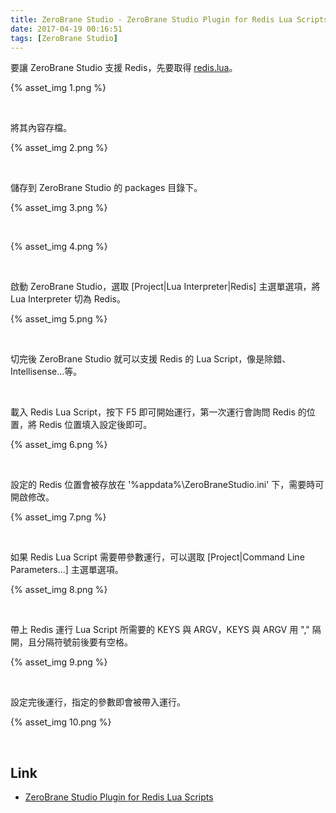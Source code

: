 ```yaml
---
title: ZeroBrane Studio - ZeroBrane Studio Plugin for Redis Lua Scripts
date: 2017-04-19 00:16:51
tags: [ZeroBrane Studio]
---
```


要讓 ZeroBrane Studio 支援 Redis，先要取得 [redis.lua](https://github.com/pkulchenko/ZeroBranePackage/blob/master/redis.lua)。  

<!-- More -->

{% asset_img 1.png %}

<br/>


將其內容存檔。  

{% asset_img 2.png %}

<br/>


儲存到 ZeroBrane Studio 的 packages 目錄下。  

{% asset_img 3.png %}

<br/>


{% asset_img 4.png %}

<br/>


啟動 ZeroBrane Studio，選取 [Project|Lua Interpreter|Redis] 主選單選項，將 Lua Interpreter 切為 Redis。  

{% asset_img 5.png %}

<br/>


切完後 ZeroBrane Studio 就可以支援 Redis 的 Lua Script，像是除錯、Intellisense...等。

<br/>


載入 Redis Lua Script，按下 F5 即可開始運行，第一次運行會詢問 Redis 的位置，將 Redis 位置填入設定後即可。  

{% asset_img 6.png %}

<br/>


設定的 Redis 位置會被存放在 '%appdata%\ZeroBraneStudio.ini' 下，需要時可開啟修改。  

{% asset_img 7.png %}

<br/>


如果 Redis Lua Script 需要帶參數運行，可以選取 [Project|Command Line Parameters...] 主選單選項。  

{% asset_img 8.png %}

<br/>


帶上 Redis 運行 Lua Script 所需要的 KEYS 與 ARGV，KEYS 與 ARGV 用 "," 隔開，且分隔符號前後要有空格。  

{% asset_img 9.png %}

<br/>


設定完後運行，指定的參數即會被帶入運行。  

{% asset_img 10.png %}

<br/>


Link
----
* [ZeroBrane Studio Plugin for Redis Lua Scripts](https://redislabs.com/blog/zerobrane-studio-plugin-for-redis-lua-scripts/)
